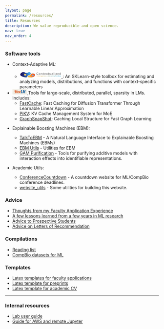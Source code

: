 ```yaml
---
layout: page
permalink: /resources/
title: Resources
description: We value reproducible and open science.
nav: true
nav_order: 4
---
```


### Software tools

- Context-Adaptive ML:

  - <a href="https://contextualized.ml">
      <img src="/assets/img/contextualized_logo.png" alt="ContextualizedML" width="30%"/>
    </a>: An SKLearn-style toolbox for estimating and analyzing models, distributions, and functions with context-specific parameters

- <a href="http://fastlm.ai">
    <img src="/assets/img/fastlm_logo.png" alt="FastLM" width="10%"/>
  </a>
  Tools for large-scale, distributed, parallel, sparsity in LMs. Includes:

  - [FastCache](https://github.com/FastLM/FastCache): Fast Caching for Diffusion Transformer Through Learnable Linear Approximation
  - [PiKV](https://github.com/FastLM/PiKV): KV Cache Management System for MoE
  - [GraphSnapShot](https://github.com/FastLM/GraphSnapShot): Caching Local Structure for Fast Graph Learning

- Explainable Boosting Machines (EBM):

  - [TalkToEBM](https://github.com/interpretml/TalkToEBM) - A Natural Language Interface to Explainable Boosting Machines (EBMs)
  - [EBM Utils](https://github.com/AdaptInfer/ebm_utils) - Utilities for EBM
  - [GAM Purification](https://github.com/AdaptInfer/gam_purification) - Tools for purifying additive models with interaction effects into identifiable representations.

- Academic Utils:
  - [ConferenceCountdown](https://github.com/AdaptInfer/ConferenceCountdown) - A countdown website for ML/CompBio conference deadlines.
  - [website_utils](https://github.com/adaptinfer/website_Utils) - Some utilities for building this website.

### Advice

- [Thoughts from my Faculty Application Experience](https://benlengerich.medium.com/38f1a29c715e)
- [A few lessons learned from a few years in ML research](https://benlengerich.medium.com/a-few-lessons-learned-from-a-few-years-in-ml-research-8f6f88f97e61)
- [Advice to Prospective Students](https://adaptinfer.org/advice/prospective_students)
- [Advice on Letters of Recommendation](./advice/letters_of_rec)

### Compilations

- [Reading list](https://github.com/LengerichLab/ReadingList)
- [CompBio datasets for ML](https://github.com/LengerichLab/CompBioDatasetsForMachineLearning)

### Templates

- [Latex templates for faculty applications](https://www.overleaf.com/read/qdrzkgjkmzqc#b3bdcc)
- [Latex template for preprints](https://www.overleaf.com/read/cbkczmhxbkgj#2a2fc3)
- [Latex template for academic CV](https://www.overleaf.com/read/wgjmndzcfyqr#21999c)

---

### Internal resources

- [Lab user guide](https://docs.google.com/document/d/1HMHeX9qSOq6PFn_cW47b3tzdJKK6QZGE39u25vsA9QA/edit?usp=sharing)
- [Guide for AWS and remote Jupyter](https://docs.google.com/document/d/1CdVA_doTJZohg9dB8UhPHCgRuOtmLTAvCRV56IqBKvE/edit?usp=sharing)
